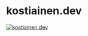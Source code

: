 # kostiainen.dev

[![kostiainen.dev](https://circleci.com/gh/EelisK/kostiainen.dev.svg?style=svg)](https://github.com/EelisK/kostiainen.dev)
